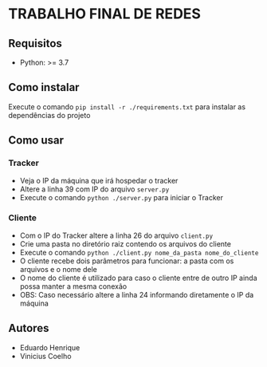 # TRABALHO FINAL DE REDES

## Requisitos

- Python: >= 3.7

## Como instalar

Execute o comando `pip install -r ./requirements.txt` para instalar as dependências do projeto

## Como usar

### Tracker

- Veja o IP da máquina que irá hospedar o tracker
- Altere a linha 39 com IP do arquivo `server.py`
- Execute o comando `python ./server.py` para iniciar o Tracker

### Cliente

- Com o IP do Tracker altere a linha 26 do arquivo `client.py`
- Crie uma pasta no diretório raiz contendo os arquivos do cliente
- Execute o comando `python ./client.py nome_da_pasta nome_do_cliente`
- O cliente recebe dois parâmetros para funcionar: a pasta com os arquivos e o nome dele
- O nome do cliente é utilizado para caso o cliente entre de outro IP ainda possa manter a mesma conexão
- OBS: Caso necessário altere a linha 24 informando diretamente o IP da máquina

## Autores

- Eduardo Henrique
- Vinicius Coelho

